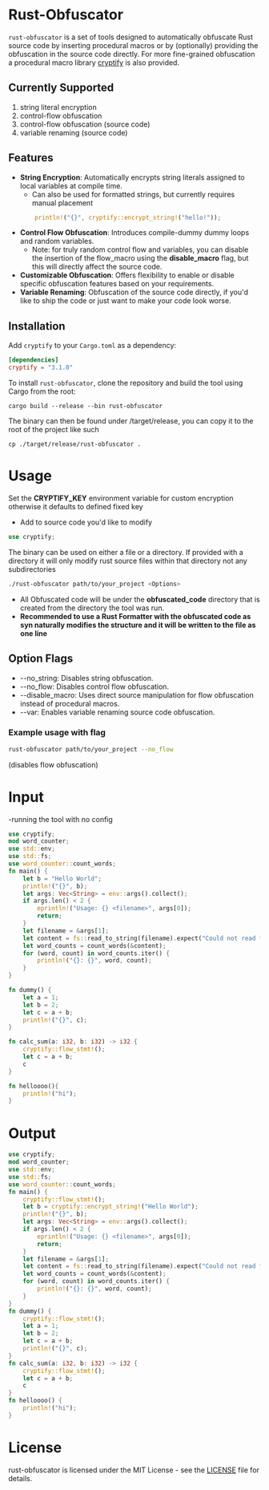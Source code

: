 # Rust-Obfuscator

`rust-obfuscator` is a set of tools designed to automatically obfuscate Rust source code by inserting procedural macros or by (optionally) providing the obfuscation in the source code directly. For more fine-grained obfuscation a procedural macro library [cryptify](https://crates.io/crates/cryptify) is also provided.

## Currently Supported
1. string literal encryption
2. control-flow obfuscation
3. control-flow obfuscation (source code)
4. variable renaming (source code)

## Features

- **String Encryption**: Automatically encrypts string literals assigned to local variables at compile time.
    - Can also be used for formatted strings, but currently requires manual placement
    ```rs
        println!("{}", cryptify::encrypt_string!("hello!"));
    ```
- **Control Flow Obfuscation**: Introduces compile-dummy dummy loops and random variables.
    - Note: for truly random control flow and variables, you can disable the insertion of the flow_macro using the **disable_macro** flag, but this will directly affect the source code.
- **Customizable Obfuscation**: Offers flexibility to enable or disable specific obfuscation features based on your requirements.
- **Variable Renaming**: Obfuscation of the source code directly, if you'd like to ship the code or just want to make your code look worse.

## Installation

Add `cryptify` to your `Cargo.toml` as a dependency:

```toml
[dependencies]
cryptify = "3.1.0"
```

To install `rust-obfuscator`, clone the repository and build the tool using Cargo from the root:
```
cargo build --release --bin rust-obfuscator
```
The binary can then be found under /target/release, you can copy it to the root of the project like such
```
cp ./target/release/rust-obfuscator .
```

# Usage
Set the **CRYPTIFY_KEY** environment variable for custom encryption otherwise it defaults to defined fixed key
- Add to source code you'd like to modify
```rs
use cryptify;
```
The binary can be used on either a file or a directory. If provided with a directory it will only modify rust source files within that directory not any subdirectories
```sh
./rust-obfuscator path/to/your_project <Options>
```
- All Obfuscated code will be under the **obfuscated_code** directory that is created from the directory the tool was run.
- **Recommended to use a Rust Formatter with the obfuscated code as syn naturally modifies the structure and it will be written to the file as one line**

## Option Flags
- --no_string: Disables string obfuscation.
- --no_flow: Disables control flow obfuscation.
- --disable_macro: Uses direct source manipulation for flow obfuscation instead of procedural macros.
- --var: Enables variable renaming source code obfuscation.

### Example usage with flag
```sh
rust-obfuscator path/to/your_project --no_flow 
```
(disables flow obfuscation)

# Input
-running the tool with no config
```rs
use cryptify;
mod word_counter;
use std::env;
use std::fs;
use word_counter::count_words;
fn main() {
    let b = "Hello World";
    println!("{}", b);
    let args: Vec<String> = env::args().collect();
    if args.len() < 2 {
        eprintln!("Usage: {} <filename>", args[0]);
        return;
    }
    let filename = &args[1];
    let content = fs::read_to_string(filename).expect("Could not read file");
    let word_counts = count_words(&content);
    for (word, count) in word_counts.iter() {
        println!("{}: {}", word, count);
    }
}

fn dummy() {
    let a = 1;
    let b = 2;
    let c = a + b;
    println!("{}", c);
}

fn calc_sum(a: i32, b: i32) -> i32 {
    cryptify::flow_stmt!();
    let c = a + b;
    c
}

fn helloooo(){
    println!("hi");
}

```
# Output
```rs
use cryptify;
mod word_counter;
use std::env;
use std::fs;
use word_counter::count_words;
fn main() {
    cryptify::flow_stmt!();
    let b = cryptify::encrypt_string!("Hello World");
    println!("{}", b);
    let args: Vec<String> = env::args().collect();
    if args.len() < 2 {
        eprintln!("Usage: {} <filename>", args[0]);
        return;
    }
    let filename = &args[1];
    let content = fs::read_to_string(filename).expect("Could not read file");
    let word_counts = count_words(&content);
    for (word, count) in word_counts.iter() {
        println!("{}: {}", word, count);
    }
}
fn dummy() {
    cryptify::flow_stmt!();
    let a = 1;
    let b = 2;
    let c = a + b;
    println!("{}", c);
}
fn calc_sum(a: i32, b: i32) -> i32 {
    cryptify::flow_stmt!();
    let c = a + b;
    c
}
fn helloooo() {
    println!("hi");
}
```
# License
rust-obfuscator is licensed under the MIT License - see the [LICENSE](https://github.com/dronavallipranav/rust-obfuscator/blob/main/LICENSE) file for details.
